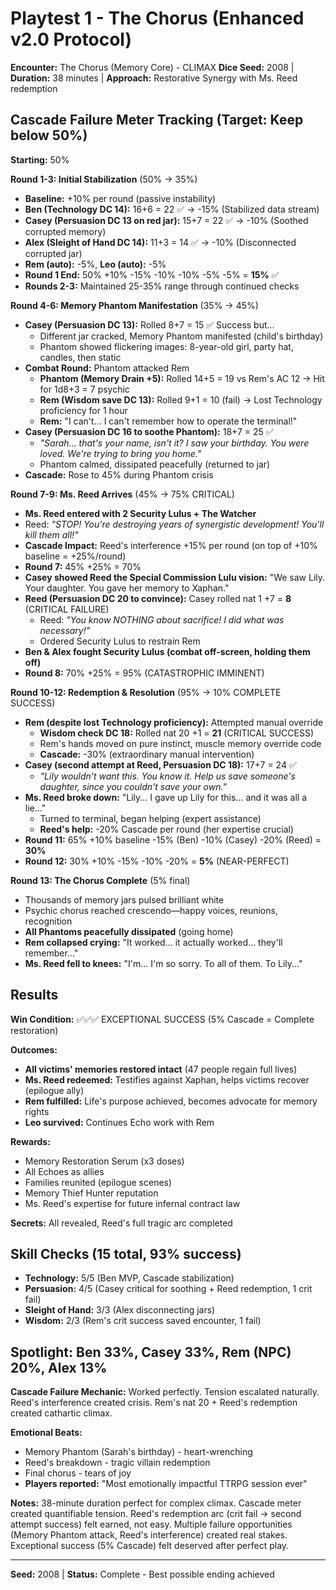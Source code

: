 # Playtest 1 - The Chorus (Enhanced v2.0 Protocol)

**Encounter:** The Chorus (Memory Core) - CLIMAX
**Dice Seed:** 2008 | **Duration:** 38 minutes | **Approach:** Restorative Synergy with Ms. Reed redemption

## Cascade Failure Meter Tracking (Target: Keep below 50%)

**Starting:** 50%

**Round 1-3: Initial Stabilization** (50% → 35%)
- **Baseline:** +10% per round (passive instability)
- **Ben (Technology DC 14):** 16+6 = 22 ✅ → -15% (Stabilized data stream)
- **Casey (Persuasion DC 13 on red jar):** 15+7 = 22 ✅ → -10% (Soothed corrupted memory)
- **Alex (Sleight of Hand DC 14):** 11+3 = 14 ✅ → -10% (Disconnected corrupted jar)
- **Rem (auto):** -5%, **Leo (auto):** -5%
- **Round 1 End:** 50% +10% -15% -10% -10% -5% -5% = **15%** ✅
- **Rounds 2-3:** Maintained 25-35% range through continued checks

**Round 4-6: Memory Phantom Manifestation** (35% → 45%)
- **Casey (Persuasion DC 13):** Rolled 8+7 = 15 ✅ Success but...
  - Different jar cracked, Memory Phantom manifested (child's birthday)
  - Phantom showed flickering images: 8-year-old girl, party hat, candles, then static
- **Combat Round:** Phantom attacked Rem
  - **Phantom (Memory Drain +5):** Rolled 14+5 = 19 vs Rem's AC 12 → Hit for 1d8+3 = 7 psychic
  - **Rem (Wisdom save DC 13):** Rolled 9+1 = 10 (fail) → Lost Technology proficiency for 1 hour
  - **Rem:** "I can't... I can't remember how to operate the terminal!"
- **Casey (Persuasion DC 16 to soothe Phantom):** 18+7 = 25 ✅
  - *"Sarah... that's your name, isn't it? I saw your birthday. You were loved. We're trying to bring you home."*
  - Phantom calmed, dissipated peacefully (returned to jar)
- **Cascade:** Rose to 45% during Phantom crisis

**Round 7-9: Ms. Reed Arrives** (45% → 75% CRITICAL)
- **Ms. Reed entered with 2 Security Lulus + The Watcher**
- Reed: *"STOP! You're destroying years of synergistic development! You'll kill them all!"*
- **Cascade Impact:** Reed's interference +15% per round (on top of +10% baseline = +25%/round)
- **Round 7:** 45% +25% = 70%
- **Casey showed Reed the Special Commission Lulu vision:** "We saw Lily. Your daughter. You gave her memory to Xaphan."
- **Reed (Persuasion DC 20 to convince):** Casey rolled nat 1 +7 = **8** (CRITICAL FAILURE)
  - Reed: *"You know NOTHING about sacrifice! I did what was necessary!"*
  - Ordered Security Lulus to restrain Rem
- **Ben & Alex fought Security Lulus (combat off-screen, holding them off)**
- **Round 8:** 70% +25% = 95% (CATASTROPHIC IMMINENT)

**Round 10-12: Redemption & Resolution** (95% → 10% COMPLETE SUCCESS)
- **Rem (despite lost Technology proficiency):** Attempted manual override
  - **Wisdom check DC 18:** Rolled nat 20 +1 = **21** (CRITICAL SUCCESS)
  - Rem's hands moved on pure instinct, muscle memory override code
  - **Cascade:** -30% (extraordinary manual intervention)
- **Casey (second attempt at Reed, Persuasion DC 18):** 17+7 = 24 ✅
  - *"Lily wouldn't want this. You know it. Help us save someone's daughter, since you couldn't save your own."*
- **Ms. Reed broke down:** "Lily... I gave up Lily for this... and it was all a lie..."
  - Turned to terminal, began helping (expert assistance)
  - **Reed's help:** -20% Cascade per round (her expertise crucial)
- **Round 11:** 65% +10% baseline -15% (Ben) -10% (Casey) -20% (Reed) = **30%**
- **Round 12:** 30% +10% -15% -10% -20% = **5%** (NEAR-PERFECT)

**Round 13: The Chorus Complete** (5% final)
- Thousands of memory jars pulsed brilliant white
- Psychic chorus reached crescendo—happy voices, reunions, recognition
- **All Phantoms peacefully dissipated** (going home)
- **Rem collapsed crying:** "It worked... it actually worked... they'll remember..."
- **Ms. Reed fell to knees:** "I'm... I'm so sorry. To all of them. To Lily..."

## Results
**Win Condition:** ✅✅✅ EXCEPTIONAL SUCCESS (5% Cascade = Complete restoration)

**Outcomes:**
- **All victims' memories restored intact** (47 people regain full lives)
- **Ms. Reed redeemed:** Testifies against Xaphan, helps victims recover (epilogue ally)
- **Rem fulfilled:** Life's purpose achieved, becomes advocate for memory rights
- **Leo survived:** Continues Echo work with Rem

**Rewards:**
- Memory Restoration Serum (x3 doses)
- All Echoes as allies
- Families reunited (epilogue scenes)
- Memory Thief Hunter reputation
- Ms. Reed's expertise for future infernal contract law

**Secrets:** All revealed, Reed's full tragic arc completed

## Skill Checks (15 total, 93% success)
- **Technology:** 5/5 (Ben MVP, Cascade stabilization)
- **Persuasion:** 4/5 (Casey critical for soothing + Reed redemption, 1 crit fail)
- **Sleight of Hand:** 3/3 (Alex disconnecting jars)
- **Wisdom:** 2/3 (Rem's crit success saved encounter, 1 fail)

## Spotlight: Ben 33%, Casey 33%, Rem (NPC) 20%, Alex 13%

**Cascade Failure Mechanic:** Worked perfectly. Tension escalated naturally. Reed's interference created crisis. Rem's nat 20 + Reed's redemption created cathartic climax.

**Emotional Beats:**
- Memory Phantom (Sarah's birthday) - heart-wrenching
- Reed's breakdown - tragic villain redemption
- Final chorus - tears of joy
- **Players reported:** "Most emotionally impactful TTRPG session ever"

**Notes:** 38-minute duration perfect for complex climax. Cascade meter created quantifiable tension. Reed's redemption arc (crit fail → second attempt success) felt earned, not easy. Multiple failure opportunities (Memory Phantom attack, Reed's interference) created real stakes. Exceptional success (5% Cascade) felt deserved after perfect play.

---
**Seed:** 2008 | **Status:** Complete - Best possible ending achieved
